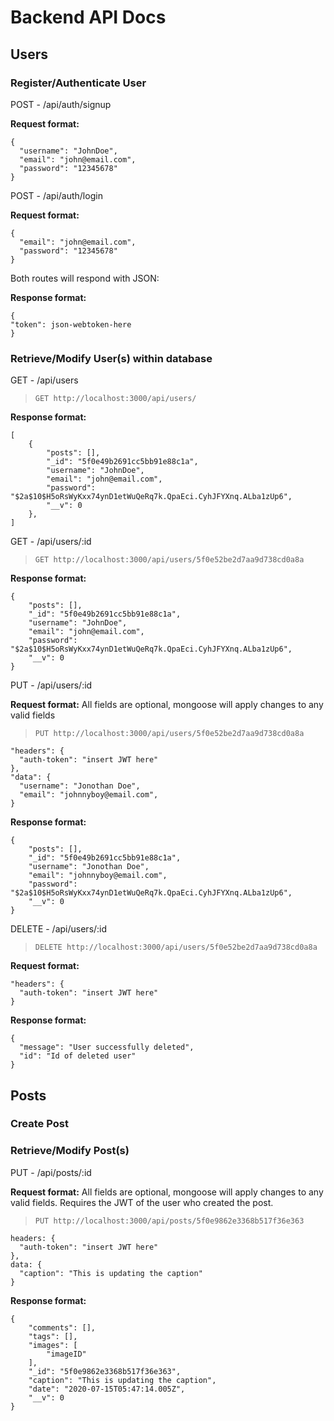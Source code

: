 # Backend API Docs

## Users

### Register/Authenticate User

POST - /api/auth/signup

**Request format:**

```
{
  "username": "JohnDoe",
  "email": "john@email.com",
  "password": "12345678"
}
```

POST - /api/auth/login

**Request format:**

```
{
  "email": "john@email.com",
  "password": "12345678"
}
```

Both routes will respond with JSON:

**Response format:**

```
{
"token": json-webtoken-here
}
```

### Retrieve/Modify User(s) within database

GET - /api/users

> `GET http://localhost:3000/api/users/`

**Response format:**

```
[
    {
        "posts": [],
        "_id": "5f0e49b2691cc5bb91e88c1a",
        "username": "JohnDoe",
        "email": "john@email.com",
        "password": "$2a$10$H5oRsWyKxx74ynD1etWuQeRq7k.QpaEci.CyhJFYXnq.ALba1zUp6",
        "__v": 0
    },
]
```

GET - /api/users/:id

> `GET http://localhost:3000/api/users/5f0e52be2d7aa9d738cd0a8a`

**Response format:**

```
{
    "posts": [],
    "_id": "5f0e49b2691cc5bb91e88c1a",
    "username": "JohnDoe",
    "email": "john@email.com",
    "password": "$2a$10$H5oRsWyKxx74ynD1etWuQeRq7k.QpaEci.CyhJFYXnq.ALba1zUp6",
    "__v": 0
}
```

PUT - /api/users/:id

**Request format:**
All fields are optional, mongoose will apply changes to any valid fields

> `PUT http://localhost:3000/api/users/5f0e52be2d7aa9d738cd0a8a`

```
"headers": {
  "auth-token": "insert JWT here"
},
"data": {
  "username": "Jonothan Doe",
  "email": "johnnyboy@email.com",
}
```

**Response format:**

```
{
    "posts": [],
    "_id": "5f0e49b2691cc5bb91e88c1a",
    "username": "Jonothan Doe",
    "email": "johnnyboy@email.com",
    "password": "$2a$10$H5oRsWyKxx74ynD1etWuQeRq7k.QpaEci.CyhJFYXnq.ALba1zUp6",
    "__v": 0
}
```

DELETE - /api/users/:id

> `DELETE http://localhost:3000/api/users/5f0e52be2d7aa9d738cd0a8a`

**Request format:**

```
"headers": {
  "auth-token": "insert JWT here"
}
```

**Response format:**

```
{
  "message": "User successfully deleted",
  "id": "Id of deleted user"
}
```

## Posts

### Create Post

### Retrieve/Modify Post(s)

PUT - /api/posts/:id

**Request format:**
All fields are optional, mongoose will apply changes to any valid fields.
Requires the JWT of the user who created the post.

> `PUT http://localhost:3000/api/posts/5f0e9862e3368b517f36e363`

```
headers: {
  "auth-token": "insert JWT here"
},
data: {
  "caption": "This is updating the caption"
}
```

**Response format:**

```
{
    "comments": [],
    "tags": [],
    "images": [
        "imageID"
    ],
    "_id": "5f0e9862e3368b517f36e363",
    "caption": "This is updating the caption",
    "date": "2020-07-15T05:47:14.005Z",
    "__v": 0
}
```
